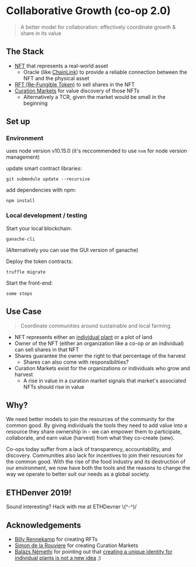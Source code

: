 # Collaborative Growth (co-op 2.0)
>A better model for collaboration: effectively coordinate growth &amp; share in its value
## The Stack
- [NFT](http://erc721.org/) that represents a real-world asset
    - Oracle (like [ChainLink](https://chain.link/)) to provide a reliable connection between the NFT and the physical asset
- [RFT (Re-Fungible Token)](https://medium.com/@billyrennekamp/re-fungible-token-rft-297003592769) to sell shares in the NFT
- [Curation Markets](https://medium.com/@simondlr/tokens-2-0-curved-token-bonding-in-curation-markets-1764a2e0bee5) for value discovery of those NFTs
    - Alternatively a TCR, given the market would be small in the beginning

## Set up

### Environment
uses node version v10.15.0 (it's reccommended to use `nvm` for node version management)

update smart contract libraries:
```
git submodule update --recursive
```

add dependencies with npm:
```
npm install
```

### Local development / testing

Start your local blockchain:
```
ganache-cli
```

(Alternatively you can use the GUI version of ganache)

Deploy the token contracts:
```
truffle migrate
```

Start the front-end:
```
some steps
```

## Use Case
>Coordinate communities around sustainable and local farming.
  - NFT represents either an [individual plant](https://www.baltimoresun.com/news/bs-xpm-1996-04-26-1996117052-story.html) or a plot of land
  - Owner of the NFT (either an organization like a co-op or an individual) can sell shares in that NFT
  - Shares guarantee the owner the right to that percentage of the harvest
    - Shares can also come with responsibilities?
  - Curation Markets exist for the organizations or individuals who grow and harvest
    - A rise in value in a curation market signals that market's associated NFTs should rise in value
## Why?
We need better models to join the resources of the community for the common good. By giving individuals the tools they need to add value into a resource they share ownership in - we can empower them to participate, collaborate, and earn value (harvest) from what they co-create (sew).

Co-ops today suffer from a lack of transparency, accountability, and discovery. Communities also lack for incentives to join their resources for the common good. With the rise of the food industry and its destruction of our environment, we now have both the tools and the reasons to change the way we operate to better suit our needs as a global society.
## ETHDenver 2019!
Sound interesting? Hack with me at ETHDevner \\(^-^)/
## Acknowledgements
- [Billy Rennekamp](https://github.com/okwme) for creating RFTs
- [Simon de la Rouviere](https://github.com/simondlr) for creating Curation Markets
- [Balázs Némethi](https://twitter.com/nembal) for pointing out that [creating a unique identity for individual plants is not a new idea](https://www.baltimoresun.com/news/bs-xpm-1996-04-26-1996117052-story.html) ;)

